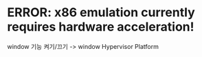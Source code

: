   
# ERROR: x86 emulation currently requires hardware acceleration!

window 기능 켜기/끄기 -> window Hypervisor Platform
